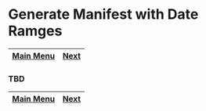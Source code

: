 # Generate Manifest with Date Ramges

[Main Menu](setup.md) | [Next](demo4.md) 
------------------------- | ------------------------- 

### TBD

[Main Menu](setup.md) | [Next](demo4.md) 
------------------------- | ------------------------- 
